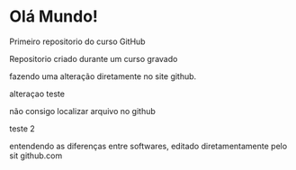 # Olá Mundo!
 Primeiro repositorio do curso GitHub

 Repositorio criado durante um curso gravado
 
fazendo uma alteração diretamente no site github.

alteraçao teste

não consigo localizar arquivo no github

teste 2

entendendo as diferenças entre softwares, editado diretamentamente pelo sit github.com
